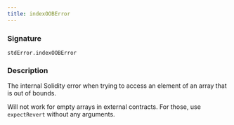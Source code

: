 ```yaml
---
title: indexOOBError
---
```


### Signature

```solidity
stdError.indexOOBError
```

### Description

The internal Solidity error when trying to access an element of an array that is out of bounds.

Will not work for empty arrays in external contracts. For those, use `expectRevert` without any arguments.
